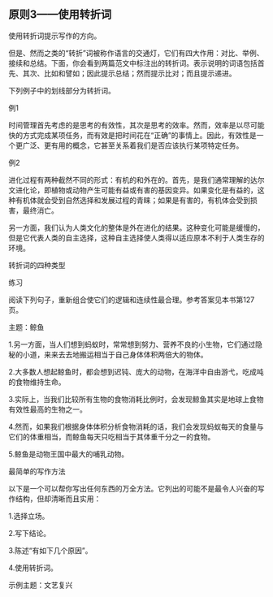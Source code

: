 ## 原则3——使用转折词

使用转折词提示写作的方向。

但是、然而之类的“转折”词被称作语言的交通灯，它们有四大作用：对比、举例、接续和总结。下面，你会看到两篇范文中标注出的转折词。表示说明的词语包括首先、其次、比如和譬如；因此提示总结；然而提示比对；而且提示递进。

下列例子中的划线部分为转折词。

例1

时间管理首先考虑的是思考的有效性，其次是思考的效率。然而，效率是以尽可能快的方式完成某项任务，而有效是把时间花在“正确”的事情上。因此，有效性是一个更广泛、更有用的概念，它甚至关系着我们是否应该执行某项特定任务。

例2

进化过程有两种截然不同的形式：有机的和外在的。首先，是我们通常理解的达尔文进化论，即植物或动物产生可能有益或有害的基因变异。如果变化是有益的，这种有机体就会受到自然选择和发展过程的青睐；如果是有害的，有机体会受到损害，最终消亡。

另一方面，我们认为人类文化的整体是外在进化的结果。这种变化可能是缓慢的，但是它代表人类的自主选择，这种自主选择使人类得以适应原本不利于人类生存的环境。

转折词的四种类型



练习

阅读下列句子，重新组合使它们的逻辑和连续性最合理。参考答案见本书第127页。



主题：鲸鱼

1.另一方面，当人们想到蚂蚁时，常常想到努力、营养不良的小生物，它们通过隐秘的小道，来来去去地搬运相当于自己身体体积两倍大的物体。

2.大多数人想起鲸鱼时，都会想到迟钝、庞大的动物，在海洋中自由游弋，吃成吨的食物维持生命。

3.实际上，当我们比较所有生物的食物消耗比例时，会发现鲸鱼其实是地球上食物有效性最高的生物之一。

4.然而，如果我们根据身体体积分析食物消耗的话，我们会发现蚂蚁每天的食量与它们的体重相当，而鲸鱼每天只吃相当于其体重千分之一的食物。

5.鲸鱼是动物王国中最大的哺乳动物。

最简单的写作方法

以下是一个可以帮你写出任何东西的万全方法。它列出的可能不是最令人兴奋的写作结构，但却清晰而且实用：

1.选择立场。

2.写下结论。

3.陈述“有如下几个原因”。

4.使用转折词。

示例主题：文艺复兴

